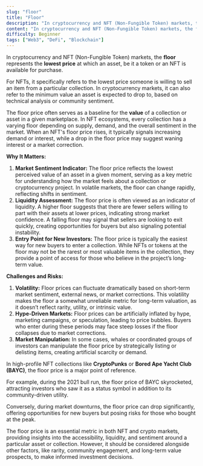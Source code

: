 ```yaml
---
slug: "floor"
title: "Floor"
description: "In cryptocurrency and NFT (Non-Fungible Token) markets, the floor represents the lowest price at which an asset—be it a token or an NFT—is available for purchase"
content: "In cryptocurrency and NFT (Non-Fungible Token) markets, the floor represents the lowest price at which an asset—be it a token or an NFT—is available for purchase."
difficulty: Beginner
tags: ["Web3", "DeFi", "Blockchain"]
---
```


In cryptocurrency and NFT (Non-Fungible Token) markets, the **floor** represents the **lowest price** at which an asset, be it a token or an NFT is available for purchase.

For NFTs, it specifically refers to the lowest price someone is willing to sell an item from a particular collection. In cryptocurrency markets, it can also refer to the minimum value an asset is expected to drop to, based on technical analysis or community sentiment.

The floor price often serves as a baseline for the **value** of a collection or asset in a given marketplace. In NFT ecosystems, every collection has a varying floor depending on supply, demand, and the overall sentiment in the market. When an NFT's floor price rises, it typically signals increasing demand or interest, while a drop in the floor price may suggest waning interest or a market correction.

**Why It Matters:**

1. **Market Sentiment Indicator:** The floor price reflects the lowest perceived value of an asset in a given moment, serving as a key metric for understanding how the market feels about a collection or cryptocurrency project. In volatile markets, the floor can change rapidly, reflecting shifts in sentiment.
2. **Liquidity Assessment:** The floor price is often viewed as an indicator of liquidity. A higher floor suggests that there are fewer sellers willing to part with their assets at lower prices, indicating strong market confidence. A falling floor may signal that sellers are looking to exit quickly, creating opportunities for buyers but also signaling potential instability.
3. **Entry Point for New Investors:** The floor price is typically the easiest way for new buyers to enter a collection. While NFTs or tokens at the floor may not be the rarest or most valuable items in the collection, they provide a point of access for those who believe in the project’s long-term value.

**Challenges and Risks:**

1. **Volatility:** Floor prices can fluctuate dramatically based on short-term market sentiment, external news, or market corrections. This volatility makes the floor a somewhat unreliable metric for long-term valuation, as it doesn’t reflect rarity, utility, or intrinsic value.
2. **Hype-Driven Markets:** Floor prices can be artificially inflated by hype, marketing campaigns, or speculation, leading to price bubbles. Buyers who enter during these periods may face steep losses if the floor collapses due to market corrections.
3. **Market Manipulation:** In some cases, whales or coordinated groups of investors can manipulate the floor price by strategically listing or delisting items, creating artificial scarcity or demand.

In high-profile NFT collections like **CryptoPunks** or **Bored Ape Yacht Club (BAYC)**, the floor price is a major point of reference.

For example, during the 2021 bull run, the floor price of BAYC skyrocketed, attracting investors who saw it as a status symbol in addition to its community-driven utility.

Conversely, during market downturns, the floor price can drop significantly, offering opportunities for new buyers but posing risks for those who bought at the peak.

The floor price is an essential metric in both NFT and crypto markets, providing insights into the accessibility, liquidity, and sentiment around a particular asset or collection. However, it should be considered alongside other factors, like rarity, community engagement, and long-term value prospects, to make informed investment decisions.
